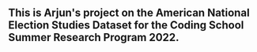 ## This is Arjun's project on the American National Election Studies Dataset for the Coding School Summer Research Program 2022.